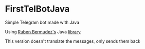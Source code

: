 # FirstTelBotJava
Simple Telegram bot made with Java

Using [Ruben Bermudez's](https://github.com/rubenlagus "Ruben Bermudez") Java [library](https://github.com/rubenlagus/TelegramBots "library") 

This version doesn't translate the messages, only sends them back


